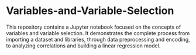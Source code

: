 # Variables-and-Variable-Selection
This repository contains a Jupyter notebook focused on the concepts of variables and variable selection. It demonstrates the complete process from importing a dataset and libraries, through data preprocessing and encoding, to analyzing correlations and building a linear regression model. 
